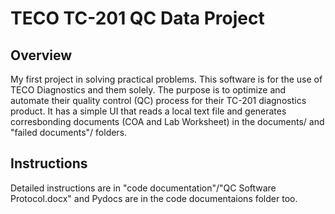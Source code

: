 # TECO TC-201 QC Data Project
## Overview
My first project in solving practical problems. This software is for the use of TECO Diagnostics and them solely. The purpose is to optimize and automate their quality control (QC) process for their TC-201 diagnostics product. It has a simple UI that reads a local text file and generates corresbonding documents (COA and Lab Worksheet) in the documents/ and "failed documents"/ folders.

## Instructions
Detailed instructions are in "code documentation"/"QC Software Protocol.docx" and Pydocs are in the code documentaions folder too.
